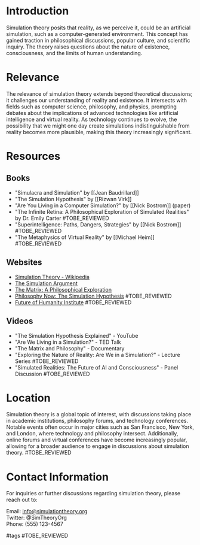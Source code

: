 # Introduction

Simulation theory posits that reality, as we perceive it, could be an artificial simulation, such as a computer-generated environment. This concept has gained traction in philosophical discussions, popular culture, and scientific inquiry. The theory raises questions about the nature of existence, consciousness, and the limits of human understanding.

# Relevance

The relevance of simulation theory extends beyond theoretical discussions; it challenges our understanding of reality and existence. It intersects with fields such as computer science, philosophy, and physics, prompting debates about the implications of advanced technologies like artificial intelligence and virtual reality. As technology continues to evolve, the possibility that we might one day create simulations indistinguishable from reality becomes more plausible, making this theory increasingly significant.

# Resources

## Books

- "Simulacra and Simulation" by [[Jean Baudrillard]]
- "The Simulation Hypothesis" by [[Rizwan Virk]]
- "Are You Living in a Computer Simulation?" by [[Nick Bostrom]] (paper)
- "The Infinite Retina: A Philosophical Exploration of Simulated Realities" by Dr. Emily Carter #TOBE_REVIEWED
- "Superintelligence: Paths, Dangers, Strategies" by [[Nick Bostrom]] #TOBE_REVIEWED
- "The Metaphysics of Virtual Reality" by [[Michael Heim]] #TOBE_REVIEWED

## Websites

- [Simulation Theory - Wikipedia](https://en.wikipedia.org/wiki/Simulation_hypothesis)
- [The Simulation Argument](http://www.simulation-argument.com/)
- [The Matrix: A Philosophical Exploration](https://www.philosophytalk.org/shows/matrix-philosophical-exploration)
- [Philosophy Now: The Simulation Hypothesis](https://philosophynow.org/issues/123/The_Simulation_Hypothesis) #TOBE_REVIEWED
- [Future of Humanity Institute](https://www.fhi.ox.ac.uk/) #TOBE_REVIEWED

## Videos

- "The Simulation Hypothesis Explained" - YouTube
- "Are We Living in a Simulation?" - TED Talk
- "The Matrix and Philosophy" - Documentary
- "Exploring the Nature of Reality: Are We in a Simulation?" - Lecture Series #TOBE_REVIEWED
- "Simulated Realities: The Future of AI and Consciousness" - Panel Discussion #TOBE_REVIEWED

# Location

Simulation theory is a global topic of interest, with discussions taking place in academic institutions, philosophy forums, and technology conferences. Notable events often occur in major cities such as San Francisco, New York, and London, where technology and philosophy intersect. Additionally, online forums and virtual conferences have become increasingly popular, allowing for a broader audience to engage in discussions about simulation theory. #TOBE_REVIEWED

# Contact Information

For inquiries or further discussions regarding simulation theory, please reach out to:

Email: info@simulationtheory.org  
Twitter: @SimTheoryOrg  
Phone: (555) 123-4567  

#tags 
#TOBE_REVIEWED

